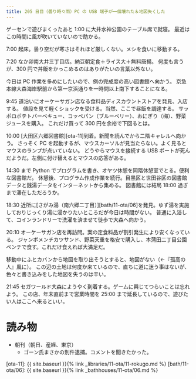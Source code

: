 ```yaml
---
title: 205 日目（曇り時々雨）PC の USB 端子が一個壊れた＆地図失くした
---
```


ゲーセンで遊びまくったあと 1:00 に大井水神公園のテーブル席で就寝。
最近はこの時間に風が吹いていないので助かる。

7:00 起床。曇り空だが寒さはそれほど厳しくない。メシを食いに移動する。

7:20 なか卯南大井三丁目店。納豆朝定食＋ライス大＋無料唐揚。
何度も言うが、300 円で丼飯をかっこめるのはありがたいの言葉以外ない。

今日は PC 作業を多めにしたいので、例の完成度の高い図書館へ向かう。
京急本線大森海岸駅前から第一京浜通りを一時間以上南下することになる。

9:45 道沿いにオーケーサガン店なる食料品ディスカウントストアを発見、入店する。
値段を見て軽くショックを受ける。当然、ここで昼飯を調達する。
サッポロポテトバーベキュー、コッペパン（ブルーベリー）、おにぎり（梅）、野菜ジュースを購入。
これだけ買って 300 円を余裕で下回るとは。

10:00 [大田区六郷図書館][ota-11]到着。新聞を読んでから二階キャレルへ向かう。
さっそく PC を起動するが、マウスカーソルが見当たらない。よく見るとマウスのランプが点いていない。
どうやらマウスを接続する USB ポートが死んだようだ。左側に付け替えるとマウスの応答がある。

14:30 まで Python でプログラムを書き、オヤツ休憩を同階休憩室でとる。便利な図書館だ。
休憩後、プログラム作成作業を続行。目黒区と世田谷区の図書館データと銭湯データをインターネットから集める。
図書館には結局 18:00 過ぎまで滞在しただろうか。

18:30 近所に[さがみ湯（南六郷二丁目）][bath/11-ota/06]を発見。ゆず湯を実施しておりじっくり湯に浸かりたいところだが今日は時間がない。
普通に入浴して、コインランドリーで洗濯を済ませて徒歩で大森へ向かう。

20:10 オーケーサガン店を再訪問。案の定食料品が割引発生により安くなっている。
ジャンボメンチカツサンド、野菜天重を格安で購入し、本蒲田二丁目公園ベンチで食す。これだけ食えれば大満足だ。

移動中にふとカバンから地図を取り出そうとすると、地図がない（←『孤高の人』風に）。
この辺の土地は何度か来ているので、直ちに道に迷う事はないが、色々と書き込みをした地図を失うのは辛い。

21:45 セガワールド大森にようやく到着する。ゲームに興じてつらいことは忘れよう。
この店、年末直前まで営業時間を 25:00 まで延長しているので、遊びたい人はここへ来るといい。

# 読み物

* 朝刊（朝日、産経、東京）
  * ゴーン氏まさかの別件逮捕。コメントを聞きたかった。

[ota-11]: {{ site.baseurl }}{% link _libraries/11-ota/11-rokugo.md %}
[bath/11-ota/06]: {{ site.baseurl }}{% link _bathhouses/11-ota/06.md %}
